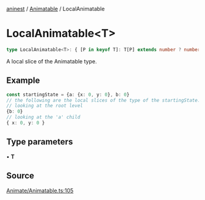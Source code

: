 [aninest](../../index.md) / [Animatable](../index.md) / LocalAnimatable

# LocalAnimatable\<T\>

```ts
type LocalAnimatable<T>: { [P in keyof T]: T[P] extends number ? number : undefined } & Animatable;
```

A local slice of the Animatable type.

## Example

```ts
const startingState = {a: {x: 0, y: 0}, b: 0}
// the following are the local slices of the type of the startingState:
// looking at the root level
{b: 0}
// looking at the 'a' child
{ x: 0, y: 0 }
```

## Type parameters

• **T**

## Source

[Animate/Animatable.ts:105](https://github.com/zphrs/aninest/blob/2327e64/src/Animate/Animatable.ts#L105)
